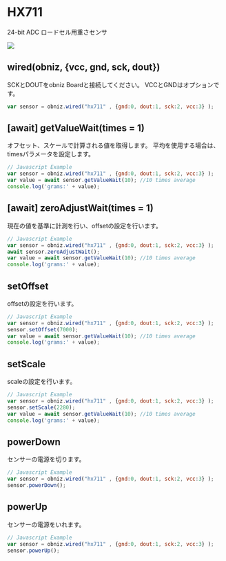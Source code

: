 # HX711

24-bit ADC ロードセル用重さセンサ

![](./image.jpg)


## wired(obniz, {vcc, gnd, sck, dout})

SCKとDOUTをobniz Boardと接続してください。
VCCとGNDはオプションです。

```javascript
var sensor = obniz.wired("hx711" , {gnd:0, dout:1, sck:2, vcc:3} );
```

## [await]  getValueWait(times = 1)

オフセット、スケールで計算される値を取得します。
平均を使用する場合は、timesパラメータを設定します。

```javascript
// Javascript Example
var sensor = obniz.wired("hx711" , {gnd:0, dout:1, sck:2, vcc:3} );
var value = await sensor.getValueWait(10); //10 times average
console.log('grams:' + value);
```

## [await] zeroAdjustWait(times = 1)

現在の値を基準に計測を行い、offsetの設定を行います。

```javascript
// Javascript Example
var sensor = obniz.wired("hx711" , {gnd:0, dout:1, sck:2, vcc:3} );
await sensor.zeroAdjustWait();
var value = await sensor.getValueWait(10); //10 times average
console.log('grams:' + value);
```

## setOffset

offsetの設定を行います。

```javascript
// Javascript Example
var sensor = obniz.wired("hx711" , {gnd:0, dout:1, sck:2, vcc:3} );
sensor.setOffset(7000);
var value = await sensor.getValueWait(10); //10 times average
console.log('grams:' + value);
```

## setScale

scaleの設定を行います。

```javascript
// Javascript Example
var sensor = obniz.wired("hx711" , {gnd:0, dout:1, sck:2, vcc:3} );
sensor.setScale(2280);
var value = await sensor.getValueWait(10); //10 times average
console.log('grams:' + value);
```

## powerDown
センサーの電源を切ります。

```javascript
// Javascript Example
var sensor = obniz.wired("hx711" , {gnd:0, dout:1, sck:2, vcc:3} );
sensor.powerDown();
```

## powerUp
センサーの電源をいれます。

```javascript
// Javascript Example
var sensor = obniz.wired("hx711" , {gnd:0, dout:1, sck:2, vcc:3} );
sensor.powerUp();
```

